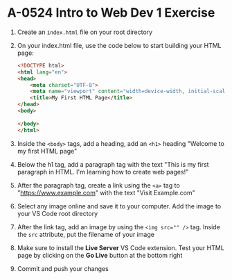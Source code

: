 # A-0524 Intro to Web Dev 1 Exercise

1. Create an `index.html` file on your root directory
2. On your index.html file, use the code below to start building your HTML page:

    ```html
    <!DOCTYPE html>
    <html lang="en">
    <head>
        <meta charset="UTF-8">
        <meta name="viewport" content="width=device-width, initial-scale=1.0">
        <title>My First HTML Page</title>
    </head>
    <body>
        
    </body>
    </html>
    ```

3. Inside the `<body>` tags, add a heading, add an `<h1>` heading "Welcome to my first HTML page"
4. Below the h1 tag, add a paragraph tag with the text "This is my first paragraph in HTML. I'm learning how to create web pages!"
5. After the paragraph tag, create a link using the `<a>` tag to "https://www.example.com" with the text "Visit Example.com"
6. Select any image online and save it to your computer. Add the image to your VS Code root directory
7. After the link tag, add an image by using the `<img src="" />` tag. Inside the `src` attribute, put the filename of your image
8. Make sure to install the **Live Server** VS Code extension. Test your HTML page by clicking on the **Go Live** button at the bottom right
9. Commit and push your changes
